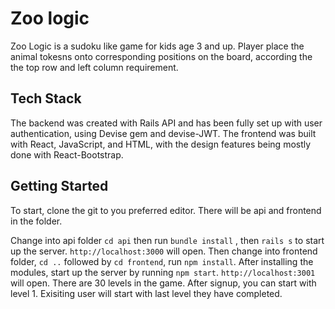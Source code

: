 # Zoo logic

Zoo Logic is a sudoku like game for kids age 3 and up. Player place the animal tokesns onto corresponding positions on the board, according the the top row and left column requirement.

## Tech Stack
The backend was created with Rails API and has been fully set up with user authentication, using Devise gem and devise-JWT. The frontend was built with React, JavaScript, and HTML, with the design features being mostly done with React-Bootstrap.

## Getting Started
To start,  clone the git to you preferred editor.
There will be api and frontend in the folder.

Change into api folder 
``` cd api ```
then run 
``` bundle install ```
, then 
```rails s```
to start up the server. `http://localhost:3000` will open.
Then change into frontend folder, `cd ..` followed by `cd frontend`, run `npm install`. After installing the modules, start up the server by running `npm start`. `http://localhost:3001` will open.
There are 30 levels in the game. After signup, you can start with level 1. Exisiting user will start with last level they have completed.  

